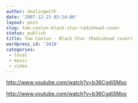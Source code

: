 ```yaml
---
author: dealingwith
date: '2007-12-23 03:14:00'
layout: post
slug: tom-conlon-black-star-radiohead-cover
status: publish
title: Tom Conlon - Black Star (Radiohead cover)
wordpress_id: '2418'
categories:
 - local
 - music
 - video
---
```


http://www.youtube.com/watch?v=b36CgdjSMxo

http://www.youtube.com/watch?v=b36CgdjSMxo

